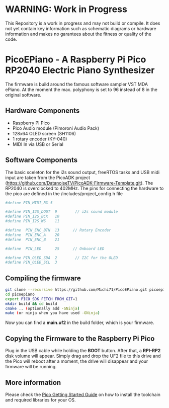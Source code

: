 # WARNING: Work in Progress

This Repository is a work in progress and may not build or compile. It does not yet contain key information such as schematic diagrams or hardware information and makes no garantees about the fitness or quality of the code.


# PicoEPiano - A Raspberry Pi Pico RP2040 Electric Piano Synthesizer

The firmware is build around the famous software sampler VST MDA ePiano. At the moment the max. polyphony is set to 96 instead of 8 in the original software.


## Hardware Components

- Raspberry PI Pico
- Pico Audio module (Pimoroni Audio Pack)
- 128x64 OLED screen (SH1106)
- 1 rotary encoder (KY-040)
- MIDI In via USB or Serial


## Software Components

The basic sceleton for the i2s sound output, freeRTOS tasks and USB midi input are taken from the PicoADK project (https://github.com/DatanoiseTV/PicoADK-Firmware-Template.git). The RP2040 is overclocked to 402MHz. 
The pins for connecting the hardware to the pico are defined in the /includes/project_config.h file
```bash
#define PIN_MIDI_RX 5

#define PIN_I2S_DOUT  9        // i2s sound module
#define PIN_I2S_BCK   10
#define PIN_I2S_WS    11

#define  PIN_ENC_BTN  13      // Rotary Encoder
#define  PIN_ENC_A    20
#define  PIN_ENC_B    21

#define  PIN_LED      25      // Onboard LED

#define PIN_OLED_SDA  2        // I2C for the OLED
#define PIN_OLED_SCL  3
```

## Compiling the firmware 
```bash
git clone --recursive https://github.com/Michi71/PicoEPiano.git picoepiano
cd picoepiano
export PICO_SDK_FETCH_FROM_GIT=1
mkdir build && cd build
cmake .. (optionally add -GNinja)
make (or ninja when you have used -GNinja)
```
Now you can find a **main.uf2** in the build folder, which is your firmware.


## Copying the Firmware to the Raspberry Pi Pico

Plug in the USB cable while holding the **BOOT** button.
After that, a **RPI-RP2** disk volume will appear. Simply drag and drop the UF2 file to this drive and the Pico will
reboot after a moment, the drive will disappear and your firmware will be running.


## More information

Please check the [Pico Getting Started Guide](https://datasheets.raspberrypi.com/pico/getting-started-with-pico.pdf) on how to install the toolchain and required libraries for your OS.
